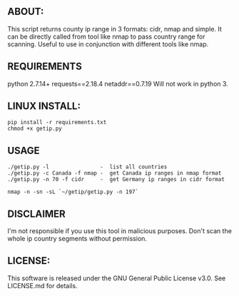 ## ABOUT:
This script returns county ip range in 3 formats: cidr, nmap and simple. It can be directly called from tool like nmap to pass country range for scanning. Useful to use in conjunction with different tools like nmap.

## REQUIREMENTS

python 2.7.14+
requests==2.18.4
netaddr==0.7.19
Will not work in python 3.

## LINUX INSTALL:
```
pip install -r requirements.txt
chmod +x getip.py
```

## USAGE
```
./getip.py -l	             -  list all countries
./getip.py -c Canada -f nmap -  get Canada ip ranges in nmap format
./getip.py -n 70 -f cidr	 -  get Germany ip ranges in cidr format

nmap -n -sn -sL `~/getip/getip.py -n 197`
```

## DISCLAIMER
I'm not responsible if you use this tool in malicious purposes. Don't scan the whole ip country segments without permission.

## LICENSE:
This software is released under the GNU General Public License v3.0. See LICENSE.md for details.
